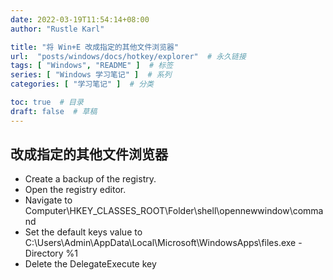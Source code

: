 ```yaml
---
date: 2022-03-19T11:54:14+08:00
author: "Rustle Karl"

title: "将 Win+E 改成指定的其他文件浏览器"
url:  "posts/windows/docs/hotkey/explorer"  # 永久链接
tags: [ "Windows", "README" ]  # 标签
series: [ "Windows 学习笔记" ]  # 系列
categories: [ "学习笔记" ]  # 分类

toc: true  # 目录
draft: false  # 草稿
---
```


## 改成指定的其他文件浏览器

- Create a backup of the registry.
- Open the registry editor.
- Navigate to Computer\HKEY_CLASSES_ROOT\Folder\shell\opennewwindow\command
- Set the default keys value to C:\Users\Admin\AppData\Local\Microsoft\WindowsApps\files.exe -Directory %1
- Delete the DelegateExecute key
